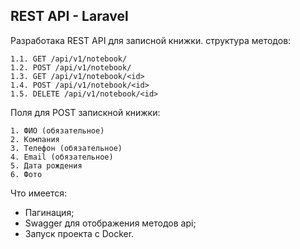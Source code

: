 ## REST API - Laravel

Разработака REST API для записной книжки. структура методов:

```
1.1. GET /api/v1/notebook/
1.2. POST /api/v1/notebook/
1.3. GET /api/v1/notebook/<id>
1.4. POST /api/v1/notebook/<id>
1.5. DELETE /api/v1/notebook/<id>
```

Поля для POST запискной книжки:

```
1. ФИО (обязательное)
2. Компания
3. Телефон (обязательное)
4. Email (обязательное)
5. Дата рождения 
6. Фото
```

Что имеется:

- Пагинация;
- Swagger для отображения методов api;
- Запуск проекта с Docker.
